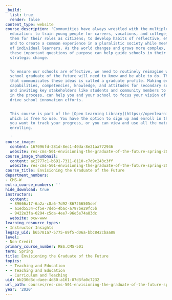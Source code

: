 ```yaml
---
_build:
  list: true
  render: false
content_type: website
course_description: 'Communities have always wrestled with the multiple purposes of
  education: to train young people for careers, vocations, and college; to prepare
  them for their roles as citizens; to develop habits of reflective, ethical adults;
  and to create a common experience in a pluralistic society while meeting the needs
  of individual learners. As the world changes and grows more complex, returning to
  these important questions of purpose can help guide schools in their growth and
  strategic change.


  To ensure our schools are effective, we need to routinely reimagine what the high
  school graduate of the future will need to know and be able to do. The artifact
  that communicates these ideas is called a graduate profile. Making explicit the
  capabilities, competencies, knowledge, and attitudes for secondary school graduates,
  and inviting key stakeholders like students and community members to be engaged
  in the process, can help you and your school to focus your vision of success and
  drive school innovation efforts.


  This course is part of the [Open Learning Library](https://openlearninglibrary.mit.edu/),
  which is free to use. You have the option to sign up and enroll in the course if
  you want to track your progress, or you can view and use all the materials without
  enrolling.

  '
course_image:
  content: 167096fd-281d-8ec1-40da-8e21aa772946
  website: res-cms-501-envisioning-the-graduate-of-the-future-spring-2020
course_image_thumbnail:
  content: ac2777c1-b691-7311-8110-c7d9c243c3ff
  website: res-cms-501-envisioning-the-graduate-of-the-future-spring-2020
course_title: Envisioning the Graduate of the Future
department_numbers:
- CMS-W
extra_course_numbers: ''
hide_download: true
instructors:
  content:
  - 89666a17-6a2a-c8a6-7d92-867266505def
  - a1ed5534-cf5e-7deb-4bac-a797be29fc5b
  - 9422e3fa-0294-c5da-4ee7-96e5e74a83dc
  website: ocw-www
learning_resource_types:
- Instructor Insights
legacy_uid: b65781a7-5775-89f5-d06a-bbc842cbaa88
level:
- Non-Credit
primary_course_number: RES.CMS-501
term: Spring
title: Envisioning the Graduate of the Future
topics:
- - Teaching and Education
- - Teaching and Education
  - Curriculum and Teaching
uid: bb230d3c-daee-4d80-a161-07d3fa0c7232
url_path: courses/res-cms-501-envisioning-the-graduate-of-the-future-spring-2020
year: '2020'
---
```

